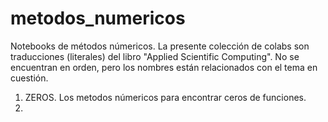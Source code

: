 # metodos_numericos
Notebooks de métodos númericos.
La presente colección de colabs son traducciones (literales) del libro "Applied
Scientific Computing". No se encuentran en orden, pero los nombres están relacionados con el tema en cuestión.
1. ZEROS. Los metodos númericos para encontrar ceros de funciones.
2. 
